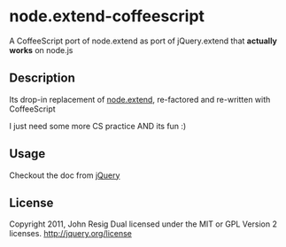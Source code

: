 # node.extend-coffeescript

A CoffeeScript port of node.extend as port of jQuery.extend that **actually works** on node.js



## Description

Its drop-in replacement of [node.extend](https://github.com/dreamerslab/node.extend), re-factored and re-written with CoffeeScript

I just need some more CS practice AND its fun :)


## Usage

Checkout the doc from [jQuery](http://api.jquery.com/jQuery.extend/)



## License

Copyright 2011, John Resig
Dual licensed under the MIT or GPL Version 2 licenses.
http://jquery.org/license